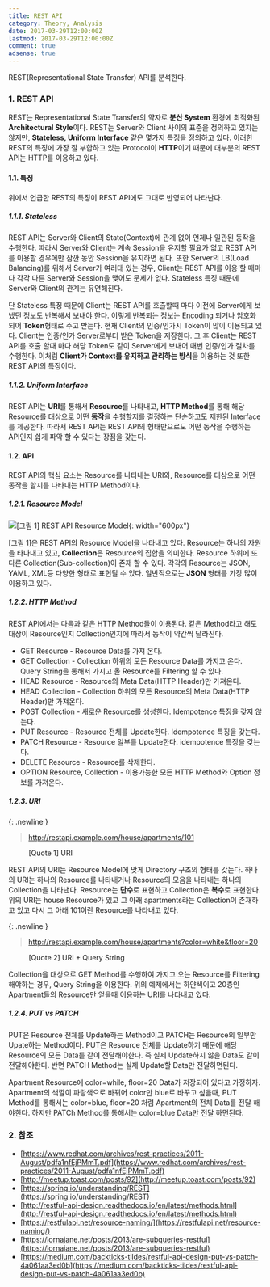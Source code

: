 ```yaml
---
title: REST API
category: Theory, Analysis
date: 2017-03-29T12:00:00Z
lastmod: 2017-03-29T12:00:00Z
comment: true
adsense: true
---
```


REST(Representational State Transfer) API를 분석한다.

### 1. REST API

REST는 Representational State Transfer의 약자로 **분산 System** 환경에 최적화된 **Architectural Style**이다. REST는 Server와 Client 사이의 표준을 정의하고 있지는 않지만, **Stateless, Uniform Interface** 같은 몇가지 특징을 정의하고 있다. 이러한 REST의 특징에 가장 잘 부합하고 있는 Protocol이 **HTTP**이기 때문에 대부분의 REST API는 HTTP를 이용하고 있다.

#### 1.1. 특징

위에서 언급한 REST의 특징이 REST API에도 그대로 반영되어 나타난다.

##### 1.1.1. Stateless

REST API는 Server와 Client의 State(Context)에 관계 없이 언제나 일관된 동작을 수행한다. 따라서 Server와 Client는 계속 Session을 유지할 필요가 없고 REST API를 이용할 경우에만 잠깐 동안 Session을 유지하면 된다. 또한 Server의 LB(Load Balancing)를 위해서 Server가 여러대 있는 경우, Client는 REST API를 이용 할 때마다 각각 다른 Server와 Session을 맺어도 문제가 없다. Stateless 특징 때문에 Server와 Client의 관계는 유연해진다.

단 Stateless 특징 때문에 Client는 REST API를 호출할때 마다 이전에 Server에게 보냈던 정보도 반복해서 보내야 한다. 이렇게 반복되는 정보는 Encoding 되거나 암호화 되어 **Token**형태로 주고 받는다. 현재 Client의 인증/인가시 Token이 많이 이용되고 있다. Client는 인증/인가 Server로부터 받은 Token을 저장한다. 그 후 Client는 REST API를 호출 할때 마다 해당 Token도 같이 Server에게 보내어 매번 인증/인가 절차를 수행한다. 이처럼 **Client가 Context를 유지하고 관리하는 방식**을 이용하는 것 또한 REST API의 특징이다.

##### 1.1.2. Uniform Interface

REST API는 **URI**를 통해서 **Resource**를 나타내고, **HTTP Method**를 통해 해당 Resource를 대상으로 어떤 **동작**을 수행할지를 결정하는 단순하고도 제한된 Interface를 제공한다. 따라서 REST API는 REST API의 형태만으로도 어떤 동작을 수행하는 API인지 쉽게 파악 할 수 있다는 장점을 갖는다.

#### 1.2. API

REST API의 핵심 요소는 Resource를 나타내는 URI와, Resource를 대상으로 어떤 동작을 할지를 나타내는 HTTP Method이다.

##### 1.2.1. Resource Model

![[그림 1] REST API Resource Model]({{site.baseurl}}/images/theory_analysis/REST_API/Resource_Model.PNG){: width="600px"}

[그림 1]은 REST API의 Resource Model을 나타내고 있다. Resource는 하나의 자원을 타나내고 있고, **Collection**은 Resource의 집합을 의미한다. Resource 하위에 또 다른 Collection(Sub-collection)이 존재 할 수 있다. 각각의 Resource는 JSON, YAML, XML등 다양한 형태로 표현될 수 있다. 일반적으로는 **JSON** 형태를 가장 많이 이용하고 있다.

##### 1.2.2. HTTP Method

REST API에서는 다음과 같은 HTTP Method들이 이용된다. 같은 Method라고 해도 대상이 Resource인지 Collection인지에 따라서 동작이 약간씩 달라진다.

* GET Resource - Resource Data를 가져 온다.
* GET Collection - Collection 하위의 모든 Resource Data를 가지고 온다. Query String을 통해서 가지고 올 Resource를 Filtering 할 수 있다.
* HEAD Resource - Resource의 Meta Data(HTTP Header)만 가져온다.
* HEAD Collection - Collection 하위의 모든 Resource의 Meta Data(HTTP Header)만 가져온다.
* POST Collection - 새로운 Resource를 생성한다. Idempotence 특징을 갖지 않는다.
* PUT Resource - Resource 전체를 Update한다. Idempotence 특징을 갖는다.
* PATCH Resource - Resource 일부를 Update한다. idempotence 특징을 갖는다.
* DELETE Resource - Resource를 삭제한다.
* OPTION Resource, Collection - 이용가능한 모든 HTTP Method와 Option 정보를 가져온다.

##### 1.2.3. URI

{: .newline }
> http://restapi.example.com/house/apartments/101

<figure>
<figcaption class="caption">[Quote 1] URI</figcaption>
</figure>

REST API의 URI는 Resource Model에 맞게 Directory 구조의 형태를 갖는다. 하나의 URI는 하나의 Resource를 나타내거나 Resource의 모음을 나타내는 하나의 Collection을 나타낸다. Resource는 **단수**로 표현하고 Collection은 **복수**로 표현한다. 위의 URI는 house Resource가 있고 그 아래 apartments라는 Collection이 존재하고 있고 다시 그 아래 101이란 Resource를 나타내고 있다.

{: .newline }
> http://restapi.example.com/house/apartments?color=white&floor=20

<figure>
<figcaption class="caption">[Quote 2] URI + Query String</figcaption>
</figure>

Collection을 대상으로 GET Method를 수행하여 가지고 오는 Resource를 Filtering 해야하는 경우, Query String을 이용한다. 위의 예제에서는 하얀색이고 20층인 Apartment들의 Resource만 얻을때 이용하는 URI를 나타내고 있다.

##### 1.2.4. PUT vs PATCH

PUT은 Resource 전체를 Update하는 Method이고 PATCH는 Resource의 일부만 Upate하는 Method이다. PUT은 Resource 전체를 Update하기 때문에 해당 Resource의 모든 Data를 같이 전달해야한다. 즉 실제 Update하지 않을 Data도 같이 전달해야한다. 반면 PATCH Method는 실제 Update할 Data만 전달하면된다.

Apartment Resource에 color=while, floor=20 Data가 저장되어 있다고 가정하자. Apartment의 색깔이 파랑색으로 바뀌어 color만 blue로 바꾸고 싶을때, PUT Method를 통해서는 color=blue, floor=20 처럼 Apartment의 전체 Data를 전달 해야한다. 하지만 PATCh Method를 통해서는 color=blue Data만 전달 하면된다.

### 2. 참조

* [https://www.redhat.com/archives/rest-practices/2011-August/pdfa1nfEjPMmT.pdf](https://www.redhat.com/archives/rest-practices/2011-August/pdfa1nfEjPMmT.pdf)
* [http://meetup.toast.com/posts/92](http://meetup.toast.com/posts/92)
* [https://spring.io/understanding/REST](https://spring.io/understanding/REST)
* [http://restful-api-design.readthedocs.io/en/latest/methods.html](http://restful-api-design.readthedocs.io/en/latest/methods.html)
* [https://restfulapi.net/resource-naming/](https://restfulapi.net/resource-naming/)
* [https://lornajane.net/posts/2013/are-subqueries-restful](https://lornajane.net/posts/2013/are-subqueries-restful)
* [https://medium.com/backticks-tildes/restful-api-design-put-vs-patch-4a061aa3ed0b](https://medium.com/backticks-tildes/restful-api-design-put-vs-patch-4a061aa3ed0b)
